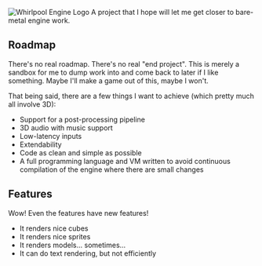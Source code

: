 ![Whirlpool Engine Logo](https://user-images.githubusercontent.com/12881812/39068823-8e4cf666-44d5-11e8-87ff-65ff17d14fd2.png)
A project that I hope will let me get closer to bare-metal engine work.

## Roadmap
There's no real roadmap.  There's no real "end project".  This is merely a sandbox for me to dump work into and come back to later if I like something.  Maybe I'll make a game out of this, maybe I won't.

That being said, there are a few things I want to achieve (which pretty much all involve 3D):

- Support for a post-processing pipeline
- 3D audio with music support
- Low-latency inputs
- Extendability
- Code as clean and simple as possible
- A full programming language and VM written to avoid continuous compilation of the engine where there are small changes

## Features
Wow! Even the features have new features!

- It renders nice cubes
- It renders nice sprites
- It renders models... sometimes...
- It can do text rendering, but not efficiently